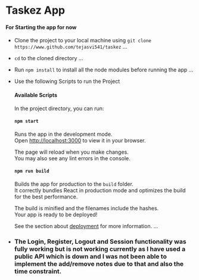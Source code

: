 # Taskez App

#### For Starting the app for now

- Clone the project to your local machine using
  `git clone https://www.github.com/tejasvi541/taskez`
  ...
- `cd` to the cloned directory
  ...

- Run `npm install` to install all the node modules before running the app
  ...

- Use the following Scripts to run the Project

  #### Available Scripts

  In the project directory, you can run:

  #### `npm start`

  Runs the app in the development mode.\
   Open [http://localhost:3000](http://localhost:3000) to view it in your browser.

  The page will reload when you make changes.\
   You may also see any lint errors in the console.

  #### `npm run build`

  Builds the app for production to the `build` folder.\
   It correctly bundles React in production mode and optimizes the build for the best performance.

  The build is minified and the filenames include the hashes.\
   Your app is ready to be deployed!

  See the section about [deployment](https://facebook.github.io/create-react-app/docs/deployment) for more information.
  ...

- ### The Login, Register, Logout and Session functionality was fully working but is not working currently as I have used a public API which is down and I was not been able to implement the add/remove notes due to that and also the time constraint.
